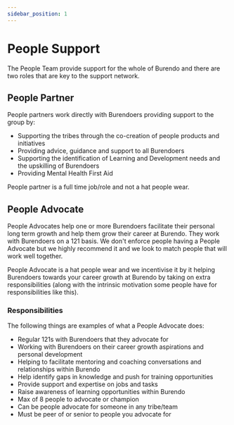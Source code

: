 ```yaml
---
sidebar_position: 1
---
```


# People Support

The People Team provide support for the whole of Burendo and there are two roles that are key to the support network.

## People Partner

People partners work directly with Burendoers providing support to the group by:

- Supporting the tribes through the co-creation of people products and initiatives
- Providing advice, guidance and support to all Burendoers
- Supporting the identification of Learning and Development needs and the upskilling of Burendoers
- Providing Mental Health First Aid

People partner is a full time job/role and not a hat people wear.

## People Advocate

People Advocates help one or more Burendoers facilitate their personal long term growth and help them grow their career at Burendo. They work with Burendoers on a 121 basis. We don't enforce people having a People Advocate but we highly recommend it and we look to match people that will work well together.

People Advocate is a hat people wear and we incentivise it by it helping Burendoers towards your career growth at Burendo by taking on extra responsibilities (along with the intrinsic motivation some people have for responsibilities like this).

### Responsibilities

The following things are examples of what a People Advocate does:

- Regular 121s with Burendoers that they advocate for
- Working with Burendoers on their career growth aspirations and personal development
- Helping to facilitate mentoring and coaching conversations and relationships within Burendo
- Help identify gaps in knowledge and push for training opportunities
- Provide support and expertise on jobs and tasks
- Raise awareness of learning opportunities within Burendo
- Max of 8 people to advocate or champion
- Can be people advocate for someone in any tribe/team
- Must be peer of or senior to people you advocate for
